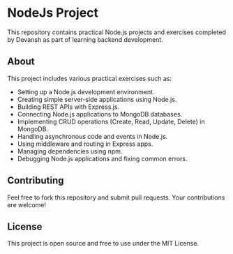# NodeJs Project

This repository contains practical Node.js projects and exercises completed by Devansh as part of learning backend development.

## About

This project includes various practical exercises such as:

- Setting up a Node.js development environment.
- Creating simple server-side applications using Node.js.
- Building REST APIs with Express.js.
- Connecting Node.js applications to MongoDB databases.
- Implementing CRUD operations (Create, Read, Update, Delete) in MongoDB.
- Handling asynchronous code and events in Node.js.
- Using middleware and routing in Express apps.
- Managing dependencies using npm.
- Debugging Node.js applications and fixing common errors.

## Contributing

Feel free to fork this repository and submit pull requests. Your contributions are welcome!

## License

This project is open source and free to use under the MIT License.

